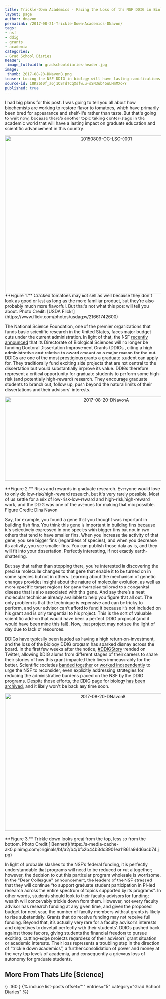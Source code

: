 ```yaml
---
title: Trickle-Down Academics - Facing the Loss of the NSF DDIG in Biology
layout: page
author: dnavon
permalink: /2017-08-21-Trickle-Down-Academics-DNavon/
tags:
- nsf
- ddig
- grants
- academia
categories:
- Grad School Diaries
header:
 image_fullwidth: gradschooldiaries-header.jpg
image:
 thumb: 2017-08-20-DNavonB.png
teaser: Losing the NSF DDIG in biology will have lasting ramifications on graduate student independence…here’s why.
source-id: 18K26t0f_a6j1OSTdTCqXsfwLu-sSN3ub45uLHmMXoxY
published: true
---
```

I had big plans for this post.  I was going to tell you all about how biochemists are working to restore flavor to tomatoes, which have primarily been bred for appearance and shelf-life rather than taste.  But that's going to wait now, because there’s another topic taking center-stage in the academic world that will have a lasting impact on graduate education and scientific advancement in this country.

<center><a data-flickr-embed="true"  href="https://www.flickr.com/photos/usdagov/21661742600" title="20150809-OC-LSC-0001"><img src="https://farm1.staticflickr.com/663/21661742600_ec0d255bde_z.jpg" width="640" height="508" alt="20150809-OC-LSC-0001"></a><script async src="//embedr.flickr.com/assets/client-code.js" charset="utf-8"></script></center>
**Figure 1.** Cracked tomatoes may not sell as well because they don't look as good or last as long as the more familiar product, but they’re also probably much more flavorful. But that's not what this post will tell you about. Photo Credit: [USDA Flickr](https://www.flickr.com/photos/usdagov/21661742600)

The National Science Foundation, one of the premier organizations that funds basic scientific research in the United States, faces major budget cuts under the current administration.  In light of that, the NSF [recently announced](https://www.nsf.gov/pubs/2017/nsf17094/nsf17094.jsp?WT.mc_id=USNSF_25&WT.mc_ev=click) that its Directorate of Biological Sciences will no longer be funding Doctoral Dissertation Improvement Grants (DDIGs), citing a high administrative cost relative to award amount as a major reason for the cut. DDIGs are one of the most prestigious grants a graduate student can apply for.  They traditionally fund exciting side projects that are not central to the dissertation but would substantially improve its value.  DDIGs therefore represent a critical opportunity for graduate students to perform some high-risk (and potentially high-reward) research.  They encourage graduate students to branch out, follow up, push beyond the natural limits of their dissertations and their advisors' interests.

<center><a data-flickr-embed="true"  href="https://www.flickr.com/photos/139839751@N06/36522934972/in/dateposted-friend/" title="2017-08-20-DNavonA"><img src="https://farm5.staticflickr.com/4421/36522934972_7da0a5750d_z.jpg" width="640" height="272" alt="2017-08-20-DNavonA"></a><script async src="//embedr.flickr.com/assets/client-code.js" charset="utf-8"></script></center><br>
**Figure 2.** Risks and rewards in graduate research. Everyone would love to only do low-risk/high-reward research, but it's very rarely possible.  Most of us settle for a mix of low-risk-low-reward and high-risk/high-reward work, and the DDIG was one of the avenues for making that mix possible.  Figure Credit: Dina Navon

Say, for example, you found a gene that you thought was important in building fish fins.  You think this gene is important in building fins because it's selectively expressed in one species with bigger fins but not in two others that tend to have smaller fins.  When you increase the activity of that gene, you see bigger fins (regardless of species), and when you decrease its activity, you see smaller fins. You can publish those data as is, and they will fit into your dissertation.  Perfectly interesting, if not exactly earth-shattering.

But say that rather than stopping there, you're interested in discovering the precise molecular changes to that gene that enable it to be turned on in some species but not in others.  Learning about the mechanism of genetic changes provides insight about the nature of molecular evolution, as well as more specific target regions for gene therapies tailored to a congenital disease that is also associated with this gene.  And say there’s a neat molecular technique already available to help you figure that all out.  The only problem is that the technique is expensive and can be tricky to perform, and your advisor can’t afford to fund it because it’s not included on his grant and is only tangential to his project. This is the sort of valuable scientific add-on that would have been a perfect DDIG proposal (and it would have been mine this fall).  Now, that project may not see the light of day due to lack of resources.

DDIGs have typically been lauded as having a high return-on-investment, and the loss of the biology DDIG program has sparked dismay across the board.  In the first few weeks after the notice, [#DDIGStory](https://twitter.com/search?q=%23ddigstory&src=typd) trended on Twitter, allowing DDIG alums from different stages of their careers to share their stories of how this grant impacted their lives immeasurably for the better.  Scientific societies [banded together](http://www.amnat.org/announcements/LTRDDIG.html) or [worked independently](https://www.esa.org/esablog/ecology-in-policy/esa-urges-nsf-to-keep-the-doctoral-dissertation-improvement-grant-ddig-program/) to urge the NSF to reconsider, even explicitly addressing strategies for reducing the administrative burdens placed on the NSF by the DDIG programs. Despite those efforts, the DDIG page for biology [has been archived](https://www.nsf.gov/funding/pgm_summ.jsp?pims_id=5234), and it likely won't be back any time soon. 

<center><a data-flickr-embed="true"  href="https://www.flickr.com/photos/139839751@N06/36692232915/in/dateposted-friend/" title="2017-08-20-DNavonB"><img src="https://farm5.staticflickr.com/4397/36692232915_15244fc5b7_z.jpg" width="618" height="445" alt="2017-08-20-DNavonB"></a><script async src="//embedr.flickr.com/assets/client-code.js" charset="utf-8"></script></center><br>
**Figure 3.** Trickle down looks great from the top, less so from the bottom. Photo Credit:[ Bennett](https://s-media-cache-ak0.pinimg.com/originals/bf/a2/b4/bfa2b44b3dc3901ea11861a94d6acb74.jpg)

In light of probable slashes to the NSF's federal funding, it is perfectly understandable that programs will need to be reduced or cut altogether; however, the decision to cut this particular program wholesale is worrisome.  In the "Dear Colleague" announcement, the leaders of the NSF stressed that they will continue “to support graduate student participation in PI-led research across the entire spectrum of topics supported by its programs”.  In other words, students should look to their faculty advisors for funding; wealth will conceivably trickle down from them.  However, not every faculty advisor has research funding at any given time, and given the proposed budget for next year, the number of faculty members without grants is likely to rise substantially.  Grants that do receive funding may not receive full funding.  Beyond that, it’s actually very rare for a faculty advisor’s interests and objectives to dovetail perfectly with their students’. DDIGs pushed back against those factors, giving students the financial freedom to pursue exciting, cutting-edge projects regardless of their advisors’ grant situation or academic interests.  Their loss represents a troubling step in the direction of “trickle down academics”, a further consolidation of power and money at the very top levels of academia, and consequently a grievous loss of autonomy for graduate students. 

## More From Thats Life [Science]
{: .t60 }
{% include list-posts offset="1" entries="5" category="Grad School Diaries" %}